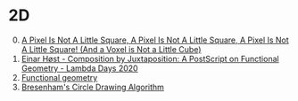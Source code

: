 # 2D

0. [A Pixel Is Not A Little Square, A Pixel Is Not A Little Square, A Pixel Is Not A Little Square! (And a Voxel is Not a Little Cube)](http://alvyray.com/Memos/CG/Microsoft/6_pixel.pdf)
1. [Einar Høst - Composition by Juxtaposition: A PostScript on Functional Geometry - Lambda Days 2020](https://www.youtube.com/watch?v=GvTh0MmVPQI)
1. [Functional geometry](https://dl.acm.org/doi/10.1145/800068.802148)
1. [Bresenham's Circle Drawing Algorithm](https://funloop.org/post/2021-03-15-bresenham-circle-drawing-algorithm.html)

